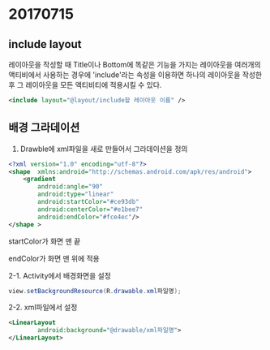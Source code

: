 # 20170715

## include layout

레이아웃을 작성할 때 Title이나 Bottom에 똑같은 기능을 가지는 레이아웃을 여러개의 액티비에서 사용하는 경우에 'include'라는 속성을 이용하면 하나의 레이아웃을 작성한 후 그 레이아웃을 모든 액티비티에 적용시킬 수 있다.

```xml
<include layout="@layout/include할 레이아웃 이름" />
```



## 배경 그라데이션

1. Drawble에 xml파일을 새로 만들어서 그라데이션을 정의

```xml
<?xml version="1.0" encoding="utf-8"?>
<shape  xmlns:android="http://schemas.android.com/apk/res/android">
    <gradient
        android:angle="90"
        android:type="linear"
        android:startColor="#ce93db"
        android:centerColor="#e1bee7"
        android:endColor="#fce4ec"/>
</shape >
```

startColor가 화면 맨 끝

endColor가 화면 맨 위에 적용



2-1. Activity에서 배경화면을 설정

```java
view.setBackgroundResource(R.drawable.xml파일명);
```



2-2. xml파일에서 설정

```xml
<LinearLayout
        android:background="@drawable/xml파일명">
</LinearLayout>
```



